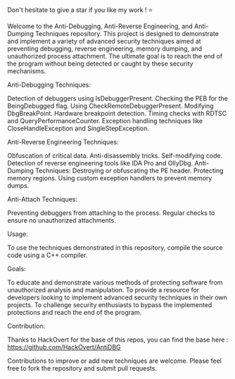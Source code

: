 Don't hesitate to give a star if you like my work ! ⭐️ 

Welcome to the Anti-Debugging, Anti-Reverse Engineering, and Anti-Dumping Techniques repository. This project is designed to demonstrate and implement a variety of advanced security techniques aimed at preventing debugging, reverse engineering, memory dumping, and unauthorized process attachment. The ultimate goal is to reach the end of the program without being detected or caught by these security mechanisms.

Anti-Debugging Techniques:

Detection of debuggers using IsDebuggerPresent.
Checking the PEB for the BeingDebugged flag.
Using CheckRemoteDebuggerPresent.
Modifying DbgBreakPoint.
Hardware breakpoint detection.
Timing checks with RDTSC and QueryPerformanceCounter.
Exception handling techniques like CloseHandleException and SingleStepException.

Anti-Reverse Engineering Techniques:

Obfuscation of critical data.
Anti-disassembly tricks.
Self-modifying code.
Detection of reverse engineering tools like IDA Pro and OllyDbg.
Anti-Dumping Techniques:
Destroying or obfuscating the PE header.
Protecting memory regions.
Using custom exception handlers to prevent memory dumps.

Anti-Attach Techniques:

Preventing debuggers from attaching to the process.
Regular checks to ensure no unauthorized attachments.

Usage:

To use the techniques demonstrated in this repository, compile the source code using a C++ compiler.

Goals:

To educate and demonstrate various methods of protecting software from unauthorized analysis and manipulation.
To provide a resource for developers looking to implement advanced security techniques in their own projects.
To challenge security enthusiasts to bypass the implemented protections and reach the end of the program.

Contribution:

Thanks to HackOvert for the base of this repos, you can find the base here : https://github.com/HackOvert/AntiDBG


Contributions to improve or add new techniques are welcome. Please feel free to fork the repository and submit pull requests.
